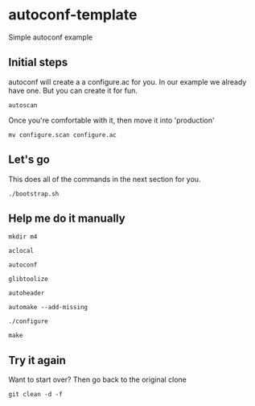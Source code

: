 # autoconf-template
Simple autoconf example

## Initial steps

autoconf will create a a configure.ac for you.  In our example we already have one.  But you can create it for fun.
```
autoscan
```

Once you're comfortable with it, then move it into 'production'
```
mv configure.scan configure.ac
```

## Let's go
This does all of the commands in the next section for you.
```
./bootstrap.sh
```


## Help me do it manually
```
mkdir m4
```

```
aclocal
```

```
autoconf
```

```
glibtoolize
```

```
autoheader
```

```
automake --add-missing
```

```
./configure
```

```
make
```

## Try it again
Want to start over?  Then go back to the original clone
```
git clean -d -f
```

